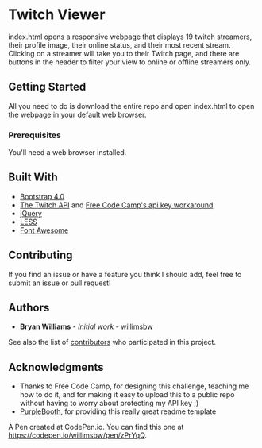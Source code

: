 # Twitch Viewer

index.html opens a responsive webpage that displays 19 twitch streamers, their profile image, their
online status, and their most recent stream. Clicking on a streamer will take you to their Twitch page,
and there are buttons in the header to filter your view to online or offline streamers only.

## Getting Started

All you need to do is download the entire repo and open index.html to open the webpage in your
default web browser.

### Prerequisites

You'll need a web browser installed.

## Built With

* [Bootstrap 4.0](https://getbootstrap.com/docs/4.0/getting-started/introduction/)
* [The Twitch API](https://dev.twitch.tv/docs/v5/reference/streams/#get-stream-by-user) and [Free Code Camp's api key workaround](https://forum.freecodecamp.org/t/freecodecamp-challenge-guide-how-to-use-the-twitchtv-api/19541)
* [jQuery](https://jquery.com/)
* [LESS](http://lesscss.org/)
* [Font Awesome](https://fontawesome.com/)

## Contributing

If you find an issue or have a feature you think I should add, feel free to submit an issue or pull request!

## Authors

* **Bryan Williams** - *Initial work* - [willimsbw](https://github.com/willimsbw)

See also the list of [contributors](https://github.com/willimsbw/movie-website/graphs/contributors)
who participated in this project.

## Acknowledgments

* Thanks to Free Code Camp, for designing this challenge, teaching me how to do it, and for making it easy to upload this to a public repo without having to worry about protecting my API key ;)
* [PurpleBooth](https://gist.github.com/PurpleBooth/109311bb0361f32d87a2), for providing this really great readme template


A Pen created at CodePen.io. You can find this one at https://codepen.io/willimsbw/pen/zPrYqQ.
